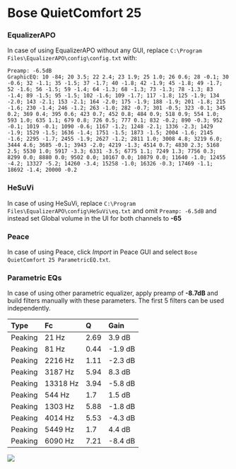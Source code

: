 # Bose QuietComfort 25

### EqualizerAPO
In case of using EqualizerAPO without any GUI, replace `C:\Program Files\EqualizerAPO\config\config.txt`
with:
```
Preamp: -6.5dB
GraphicEQ: 10 -84; 20 3.5; 22 2.4; 23 1.9; 25 1.0; 26 0.6; 28 -0.1; 30 -0.6; 32 -1.1; 35 -1.5; 37 -1.7; 40 -1.8; 42 -1.9; 45 -1.8; 49 -1.7; 52 -1.6; 56 -1.5; 59 -1.4; 64 -1.3; 68 -1.3; 73 -1.3; 78 -1.3; 83 -1.4; 89 -1.5; 95 -1.5; 102 -1.6; 109 -1.7; 117 -1.8; 125 -1.9; 134 -2.0; 143 -2.1; 153 -2.1; 164 -2.0; 175 -1.9; 188 -1.9; 201 -1.8; 215 -1.6; 230 -1.4; 246 -1.2; 263 -1.0; 282 -0.7; 301 -0.5; 323 -0.1; 345 0.2; 369 0.4; 395 0.6; 423 0.7; 452 0.8; 484 0.9; 518 0.9; 554 1.0; 593 1.0; 635 1.1; 679 0.8; 726 0.5; 777 0.1; 832 -0.2; 890 -0.3; 952 -0.1; 1019 -0.1; 1090 -0.6; 1167 -1.2; 1248 -2.1; 1336 -2.3; 1429 -1.9; 1529 -1.5; 1636 -1.4; 1751 -1.5; 1873 -1.5; 2004 -1.6; 2145 -1.6; 2295 -1.7; 2455 -1.9; 2627 -1.2; 2811 1.0; 3008 4.8; 3219 6.0; 3444 4.6; 3685 -0.1; 3943 -2.0; 4219 -1.3; 4514 0.7; 4830 2.3; 5168 2.5; 5530 1.0; 5917 -3.3; 6331 -3.5; 6775 1.1; 7249 1.3; 7756 0.3; 8299 0.0; 8880 0.0; 9502 0.0; 10167 0.0; 10879 0.0; 11640 -1.0; 12455 -4.2; 13327 -5.2; 14260 -3.4; 15258 -1.0; 16326 -0.3; 17469 -1.1; 18692 -1.4; 20000 -0.2
```

### HeSuVi
In case of using HeSuVi, replace `C:\Program Files\EqualizerAPO\config\HeSuVi\eq.txt` and omit `Preamp:
-6.5dB` and instead set Global volume in the UI for both channels to **-65**

### Peace
In case of using Peace, click *Import* in Peace GUI and select `Bose QuietComfort 25 ParametricEQ.txt`.

### Parametric EQs
In case of using other parametric equalizer, apply preamp of **-8.7dB** and build filters manually with
these parameters. The first 5 filters can be used independently.

| Type    | Fc       |    Q | Gain    |
|:--------|:---------|:-----|:--------|
| Peaking | 21 Hz    | 2.69 | 3.9 dB  |
| Peaking | 81 Hz    | 0.44 | -1.9 dB |
| Peaking | 2216 Hz  | 1.11 | -2.3 dB |
| Peaking | 3187 Hz  | 5.94 | 8.3 dB  |
| Peaking | 13318 Hz | 3.94 | -5.8 dB |
| Peaking | 544 Hz   | 1.7  | 1.5 dB  |
| Peaking | 1303 Hz  | 5.88 | -1.8 dB |
| Peaking | 4014 Hz  | 5.53 | -4.3 dB |
| Peaking | 5449 Hz  | 1.7  | 4.4 dB  |
| Peaking | 6090 Hz  | 7.21 | -8.4 dB |

![](https://raw.githubusercontent.com/jaakkopasanen/AutoEq/master/results/oratory1990/harman_over-ear_2018/Bose%20QuietComfort%2025/Bose%20QuietComfort%2025.png)